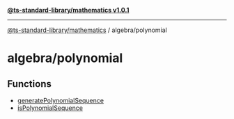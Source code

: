 [**@ts-standard-library/mathematics v1.0.1**](../../README.md)

***

[@ts-standard-library/mathematics](../../README.md) / algebra/polynomial

# algebra/polynomial

## Functions

- [generatePolynomialSequence](functions/generatePolynomialSequence.md)
- [isPolynomialSequence](functions/isPolynomialSequence.md)
